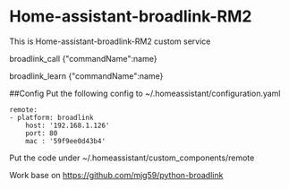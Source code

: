 # Home-assistant-broadlink-RM2
This is Home-assistant-broadlink-RM2 custom service

broadlink_call
  {"commandName":name}
  
broadlink_learn
  {"commandName":name}



##Config
Put the following config to ~/.homeassistant/configuration.yaml

```
remote:
- platform: broadlink
    host: '192.168.1.126'
    port: 80
    mac : '59f9ee0d43b4'
```    
Put the code under ~/.homeassistant/custom_components/remote


Work base on https://github.com/mjg59/python-broadlink

